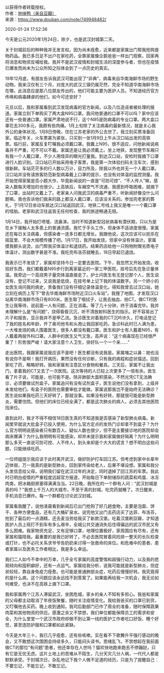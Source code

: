 以获得作者转载授权。  
作者：[地味鸭（来自豆瓣）](https://www.douban.com/people/47513232/)  
来源：https://www.douban.com/note/749948482/  

2020-01-24 17:52:36  

今天是公元2020年1月24日，除夕，也是武汉封城第二天。  

关于封城前后的种种我并无发言权。因为尚未痊愈，近来都是家属出门帮我抢购食物药品。我已多日足不出户在家吃药，全靠家属像企鹅爸爸一样出门观察，回家再将消息和物资反哺给我。我并不是武汉疫情和封城生活的深度参与者，但也在疫情已爆发而尚未为公众所知之际体会到了一点历史的真实。

19年12月底，有朋友告诉我武汉可能出现了“非典”，病毒来自华南海鲜市场的野生动物。我来汉仅有三个月，对庞大的武汉三镇仍属茫然，完全不知道华南海鲜市场在哪。此消息应是那八位朋友传出的，他们可能主要为医护人员。不知道经历官方传唤和病毒肆虐的他们，如今可还安好？

元旦以后，我和家属看到武汉发现病毒的官方新闻，以及八位造谣者被处理的报道。家属立刻下单购买了两大盒N95口罩。我问他普通的口罩不可以吗？家中应该还有一些普通口罩。家属严肃地说不行，这个N95是防病毒的专业口罩。两大盒口罩花去300多元，我颇有些肉痛。1月上旬除了关注病毒的最新情况，就是关心我外公的身体状况。1月8日傍晚，住在江苏老家的外公去世了，我立刻买票准备回家。临近年关，火车票甚为紧张，只买到一张1月9日上午从汉口站出发的高铁票。临行前，家属反复叮嘱我必须戴口罩。我戴上N95，很不适应，问他新闻说病毒并不严重，可不可以不戴。家属还是让我必须戴上。坐上地铁，发现整节车厢只有我一个人戴口罩，不少人用怪异的眼光打量我。到达汉口站，安检时我摘下口罩进行人脸识别。汉口站已开始采用电子客票，我是第一次体验扫码关注车次，感到很新鲜。车站茫茫多的行人数以万计，目力所及，除我以外也并无一个人戴口罩。汉口站并没有请旅客防范新型病毒戴上口罩的提示，也没有对体温的监控测量。我开始觉得家属是否小题大作，毕竟新闻说的一直是“可防可控”、“不人传人”嘛，感染人数每天增加的也很少。上高铁后，车厢空气不流通，我感到呼吸困难，就摘下了口罩，出站时又戴上了。老家亲人问我武汉的病毒严重不，听新闻好像没什么问题嘛。我也告诉他们我来的路上都没人戴口罩，应该没关系的。参加完老家的葬礼，于1月12日坐动车抵达汉口站返回武汉，地铁二号线上我又是唯一一个戴口罩的怪胎。老家和武汉往返皆无任何检查，我的旅途畅通无阻。

1月14日，我开始打喷嚏、流鼻涕。当时不知道新型冠状病毒有潜伏期，只以为是在乡下接触人太多患上的普通流感。我忙于手头工作，但身体不适进度很慢。家属还在每日关注病毒，但感染者一连多日都无增长。我跟他说，这次应该可以扼杀在摇篮里、不会大规模传播了吧。1月17日，我开始发烧，但家中没有体温计。家属摸我额头说烫，出门帮我买体温计和退烧药。结果药店给他一只购物附赠劣质电子体温计，测出数字甚是不准。我吃完布洛芬就睡去，18日早起已退烧。

我表示已不发烧了，家属却坚持今日一定要去医院。下午，我忽然又开始发烧。收拾好东西，我们都戴着N95步行到离家最近的一家三甲医院，挂号后先在急诊量体温。我旁边一个高烧男子量完体温直接走了。护士问医生有无登记那个人，医生说没有，登记不过来，又说我是低烧，在挂号单上记下我的体温数字。另一个娇小的女医生询问我的病史，责备我们没有仔细记录体温变化。得知我曾去过汉口站，她立刻在病历上写下“曾去华南海鲜市场附近汉口火车站”。我搜了地图，才发现汉口站离华南海鲜市场只有800米。医生取了咽拭子，让我去抽血、拍CT。做CT时医生让我等待，说前面一人有问题，正在消毒。等了几十分钟，终于消毒完毕。我并未理解什么是“有问题”，烧得昏昏沉沉，听不清放射科医生的指示。好不容易出了片子和报告，显示我并不是甲乙流。急诊医生对着我的CT沉吟许久，打电话登记了我的姓名和年龄，开了奥司他韦和头孢让我回家吃药。急诊科此时已人满为患，一大堆发烧的病人围着医生，很多人都没有戴口罩。医生和护士有人戴着N95，有人戴着两层外科口罩。人群中的医生又气又急，高声说：“这个病毒现在已经很严重了！形势很严峻！请大家注意个人卫生，排好队一个一个来……”

走出医院，我跟家属说我应该不是吧！医生都没有说我是。家属嗤之以鼻：她也没有说你不是啊！我打开病历，果然没有任何诊断，只有我的病程和症状描述。回到家吃了药，略略好转。我和家属有注意区分食物和餐具。三天后，家属不让我出门，拿着我的CT又去了一次医院。这次等待的人已较上次更多了一倍有余。医生看了片子说，可能是，也可能不是。除非肺部大面积感染，不然光凭CT无法确诊，必须要做试剂盒子。家属追问有没有试剂盒子，医生说他们没有拿到，上级并未发给他们。有盒子的医院也需要审批才能做。家属说那我岂不是始终无法确诊？医生说如果我吃药三天好转了，那就没事。如果没有好转，那就很可能是新型肺炎，需要住院。但他们的床位已经全满了，都是这次肺炎的病人，必须去其他医院找床位。

直到此时，我才不得不相信18日医生真的不知道我是否感染了新型肺炎病毒。新闻里早就说大批盒子已投入使用，为什么官方定点的发热门诊却拿不到盒子？为什么官方明明说感染者只有数百人、疑似人数也很少，但不是主要接诊地的医院却会病床爆满？为什么我明明有可能感染，却并未提示我和家属做好隔离？为什么明明那么多天一直说可防可控、人不传人，到头来却是个大大的谎言？想不明白这些问题，只能继续吃药。

一位师姐提示我应该于此时离开武汉，做好防护打车回江苏。但考虑到家中长辈年迈体弱，万一我真的是新型肺炎，回到家传染给老人，后果不堪设想。家属和我分头发信息给父母，说明我们留在武汉过年的决定，同时退掉了回江苏的车票。我此时已明白疫情的严重程度远超官方报道，开始每日下单耐储存的蔬菜和鸡蛋、冰冻肉类，把冰箱厨房塞得满满当当。22日晚，我所在的一个群有人问：“武汉封城是真的吗？”我想上千万人的大城市，不至于真的封城，吃完药就睡了。次日醒来，手机消息已爆炸。每一个群都在讨论武汉封城。

家属看我醒了，说他凌晨看到新闻后已出门抢购了好几趟食物，主要是泡面、饼干、各种方便食品，还有几大桶矿泉水。说完他又出门去药店买了达菲、布洛芬，抢到了最后的一点酒精，还去麦当劳给我买了新款汉堡。吃着汉堡刷豆瓣，才知道医护人员上班打不到车有多么艰辛，全城公共交通消失后住得偏远的武汉市民又有多么困难。我家物资充足，又有足够口罩，地理位置极好，家周围应有尽有，还有家属和猫陪我。最重要的是我已好转了，不必去医院冒着风险排一整天的长队检查或打针，也不必托关系求爷爷告奶奶来讨得一张救命的床位。和危难中的患者、患者家属以及医务工作者相比，我是多么幸运。

我们二人如今不幸中的万幸，几乎全亏家属的高度警惕和超强行动力，以及我的悲观倾向和囤积癖好，还有一点运气。家属给我分析，说我可能就是新型肺炎，但症状较轻，靠自身免疫力痊愈。也可能是普通肺部炎症，吃药后慢慢好转。我究竟得的是什么病，这个问题应该永远找不到答案了。如果能再给我一次机会，我无论如何难受，也决不在高铁上摘下口罩。

我和家属两个江苏人滞留武汉，坐困危城，家乡的亲人不知有多担心。我爸和家属的父母都主动取消了年夜饭聚餐，随时关注疫情变化。我给我爸买的口罩已到货，又叮嘱他去买药。晚上收到通知，我司后勤部门已作了周全的准备，随时保障蔬果肉菜和其他物资的供应。感激之余又不禁想，我们单位都能保障员工的需求和安全，为什么堂堂一个武汉市政府却做不到让第一线的医护工作者吃口好饭、睡个好觉，甚至连防护服和口罩都如此紧缺。

今天是大年三十，我已几乎痊愈，还有些咳嗽。实在看不下歌舞升平强行感动的晚会，又不敢想这次围困会持续多久，只能闷头读书。思绪乱飞，不禁想起在我前面做CT的那位“有问题”患者，他还幸存在人世吗？猫欢快地跑来跑去不停蹦跶，只有它是无忧无虑。这片土地上的苦难从不陌生，几分天灾几分人祸，一代代人都是默默承受。于封城次日，杂乱地记下我个人微不足道的经历，只是为了提醒自己：不要忘记，不能忘记，不敢忘记。

